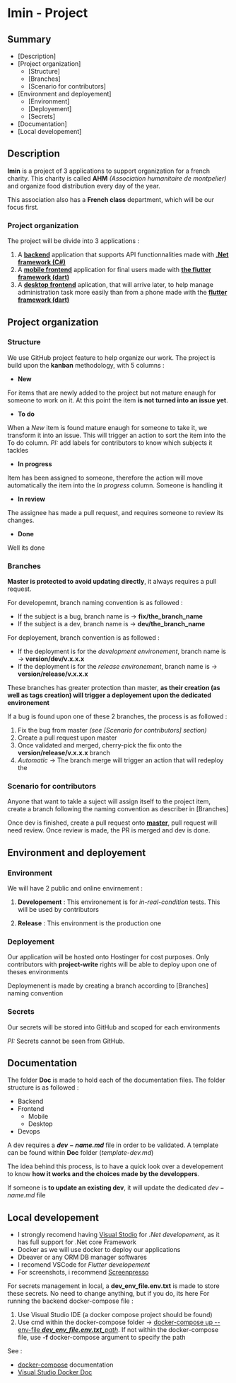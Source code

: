 # Imin - Project

## Summary
- [Description]
- [Project organization]
	- [Structure]
	- [Branches]
	- [Scenario for contributors]
- [Environment and deployement]
	- [Environment]
	- [Deployement]
	- [Secrets]
- [Documentation]
- [Local developement]

## Description

**Imin** is a project of 3 applications to support organization for a french charity. 
This charity is called **AHM** _(Association humanitaire de montpelier)_ and organize food distribution every day of the year.

This association also has a **French class** department, which will be our focus first.

### Project organization

The project will be divide into 3 applications :

1. A <u>**backend**</u> application that supports API functionnalities made with <u>**.Net framework (C#)**</u>
2. A <u>**mobile frontend**</u> application for final users made with <u>**the flutter framework (dart)**</u>
3. A <u>**desktop frontend**</u> aplication, that will arrive later, to help manage administration task more easily than from a phone made with the <u>**flutter framework (dart)**</u>

## Project organization

### Structure

We use GitHub project feature to help organize our work.
The project is build upon the **kanban** methodology, with 5 columns :

- **New** 

For items that are newly added to the project but not mature enaugh for someone to work on it. 
At this point the item **is not turned into an issue yet**.

- **To do**

When a _New_ item is found mature enaugh for someone to take it, we transform it into an issue.
This will trigger an action to sort the item into the To do column.
_PI:_ add labels for contributors to know which subjects it tackles

- **In progress**

Item has been assigned to someone, therefore the action will move automatically the item into the _In progress_ column.
Someone is handling it

- **In review**

The assignee has made a pull request, and requires someone to review its changes.

- **Done**

Well its done

### Branches
**Master is protected to avoid updating directly**, it always requires a pull request.

For developemnt, branch naming convention is as followed :

- If the subject is a bug, branch name is -> **fix/the_branch_name**
- If the subject is a dev, branch name is -> **dev/the_branch_name**

For deployement, branch convention is as followed :

- If the deployment is for the _development environement_, branch name is -> **version/dev/v.x.x.x**
- If the deployment is for the _release environement_, branch name is -> **version/release/v.x.x.x**

These branches has greater protection than master, **as their creation (as well as tags creation) will trigger a deployement upon the dedicated environement**

If a bug is found upon one of these 2 branches, the process is as followed :
1. Fix the bug from master _(see [Scenario for contributors] section)_
2. Create a pull request upon master
3. Once validated and merged, cherry-pick the fix onto the **version/release/v.x.x.x** branch
4. _Automatic_ -> The branch merge will trigger an action that will redeploy the  

### Scenario for contributors

Anyone that want to takle a suject will assign itself to the project item, create a branch following the naming convention as describer in [Branches]

Once dev is finished, create a pull request onto <u>**master**</u>, pull request will need review. Once review is made, the PR is merged and dev is done.

## Environment and deployement

### Environment

We will have 2 public and online envirnement :
1. **Developement** :
This environement is for _in-real-condition_ tests. This will be used by contributors

2. **Release** :
This environment is the production one

### Deployement

Our application will be hosted onto Hostinger for cost purposes. 
Only contributors with **project-write** rights will be able to deploy upon one of theses environments

Deploymenent is made by creating a branch according to [Branches] naming convention

### Secrets

Our secrets will be stored into GitHub and scoped for each environments

_PI:_ Secrets cannot be seen from GitHub. 

## Documentation

The folder **Doc** is made to hold each of the documentation files.
The folder structure is as followed :
- Backend
- Frontend 
	- Mobile
	- Desktop
- Devops

A dev requires a **_$dev-name$.md_** file in order to be validated. A template can be found within **Doc** folder (_template-dev.md_)

The idea behind this process, is to have a quick look over a developement to know **how it works and the choices made by the developpers**.

If someone is **to update an existing dev**, it will update the dedicated _$dev-name$.md_ file

## Local developement

- I strongly recomend having <u>Visual Stodio</u> for _.Net developement_, as it has full support for .Net core Framework
- Docker as we will use docker to deploy our applications
- Dbeaver or any ORM DB manager softwares
- I recomend VSCode for _Flutter developement_
- For screenshots, i recommend [Screenpresso](https://www.screenpresso.com/fr/telecharger/)

For secrets management in local, a **dev_env_file.env.txt** is made to store these secrets. No need to change anything, but if you do, its here
For running the backend docker-compose file :
1. Use Visual Studio IDE (a docker compose project should be found)
2. Use cmd within the docker-compose folder -> <u>docker-compose up --env-file _**dev_env_file.env.txt**\_path_</u>. If not within the docker-compose file, use **-f** docker-compose argument to specify the path

See :
- [docker-compose](https://docs.docker.com/reference/cli/docker/compose/) documentation
- [Visual Studio Docker Doc](https://learn.microsoft.com/en-us/visualstudio/containers/docker-compose-properties?view=vs-2022#docker-compose-msbuild-properties)
